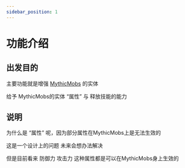 ```yaml
---
sidebar_position: 1
---
```

# 功能介绍

## 出发目的

主要功能就是增强 [MythicMobs](https://www.mythicmobs.net/) 的实体

给予 MythicMobs的实体 “属性” 与 释放技能的能力

## 说明

为什么是 “属性” 呢，因为部分属性在MythicMobs上是无法生效的

这是一个设计上的问题 未来会想办法解决

但是目前看来 防御力 攻击力 这种属性都是可以在MythicMobs身上生效的
